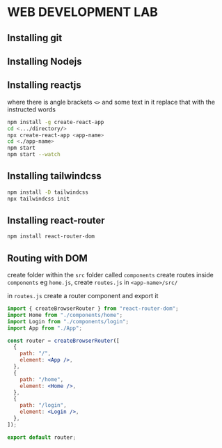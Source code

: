 # WEB DEVELOPMENT LAB

## Installing git

## Installing Nodejs

## Installing reactjs

where there is angle brackets `<>` and some text in it replace that with the instructed words

```bash
npm install -g create-react-app
cd <.../directory/>
npx create-react-app <app-name>
cd <./app-name>
npm start
npm start --watch
```

## Installing tailwindcss

```bash
npm install -D tailwindcss
npx tailwindcss init
```

## Installing react-router

```bash
npm install react-router-dom
```

## Routing with DOM

create folder within the `src` folder called `components`
create routes inside `components` eg `home.js`,
create `routes.js` in `<app-name>/src/`

in `routes.js` create a router component and export it

```jsx
import { createBrowserRouter } from "react-router-dom";
import Home from "./components/home";
import Login from "./components/login";
import App from "./App";

const router = createBrowserRouter([
  {
    path: "/",
    element: <App />,
  },
  {
    path: "/home",
    element: <Home />,
  },
  {
    path: "/login",
    element: <Login />,
  },
]);

export default router;
```
